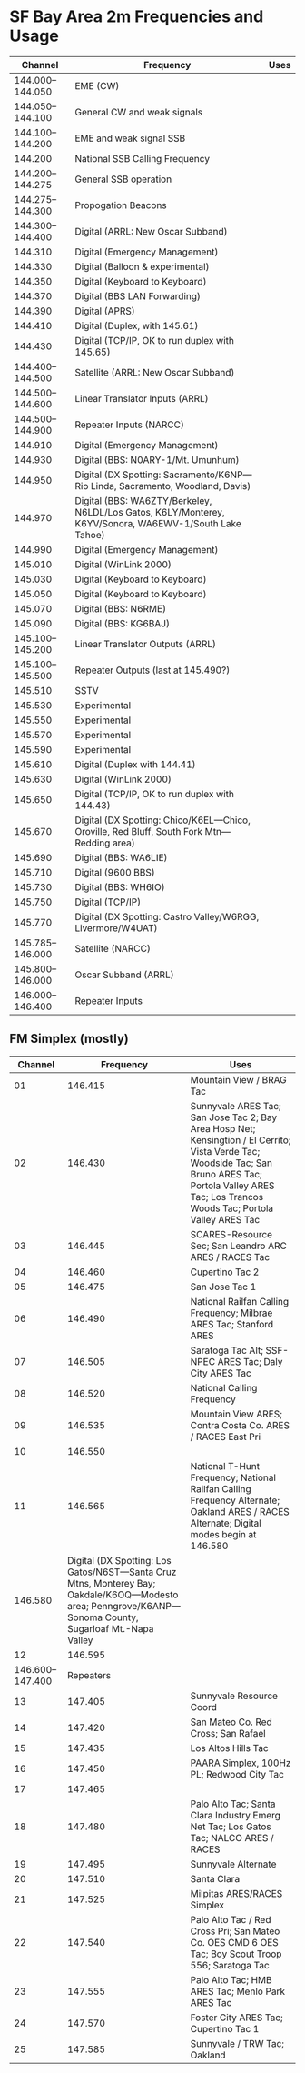 # SF Bay Area 2m Frequencies and Usage

Channel|Frequency|Uses
--|--|--
 |144.000–144.050|EME (CW)
 |144.050–144.100|General CW and weak signals
 |144.100–144.200|EME and weak signal SSB
 |144.200|National SSB Calling Frequency
 |144.200–144.275|General SSB operation
 |144.275–144.300|Propogation Beacons
 |144.300–144.400|Digital (ARRL: New Oscar Subband)
 |144.310|Digital (Emergency Management)
 |144.330|Digital (Balloon & experimental)
 |144.350|Digital (Keyboard to Keyboard)
 |144.370|Digital (BBS LAN Forwarding)
 |144.390|Digital (APRS)
 |144.410|Digital (Duplex, with 145.61)
 |144.430|Digital (TCP/IP, OK to run duplex with 145.65)
 |144.400–144.500|Satellite (ARRL: New Oscar Subband)
 |144.500–144.600|Linear Translator Inputs (ARRL)
 |144.500–144.900|Repeater Inputs (NARCC)
 |144.910|Digital (Emergency Management)
 |144.930|Digital (BBS: N0ARY-1/Mt. Umunhum)
 |144.950|Digital (DX Spotting: Sacramento/K6NP—Rio Linda, Sacramento, Woodland, Davis)
 |144.970|Digital (BBS: WA6ZTY/Berkeley, N6LDL/Los Gatos, K6LY/Monterey, K6YV/Sonora, WA6EWV-1/South Lake Tahoe)
 |144.990|Digital (Emergency Management)
 |145.010|Digital (WinLink 2000)
 |145.030|Digital (Keyboard to Keyboard)
 |145.050|Digital (Keyboard to Keyboard)
 |145.070|Digital (BBS: N6RME)
 |145.090|Digital (BBS: KG6BAJ)
 |145.100–145.200|Linear Translator Outputs (ARRL)
 |145.100–145.500|Repeater Outputs (last at 145.490?)
 |145.510|SSTV
 |145.530|Experimental
 |145.550|Experimental
 |145.570|Experimental
 |145.590|Experimental
 |145.610|Digital (Duplex with 144.41)
 |145.630|Digital (WinLink 2000)
 |145.650|Digital (TCP/IP, OK to run duplex with 144.43)
 |145.670|Digital (DX Spotting: Chico/K6EL—Chico, Oroville, Red Bluff, South Fork Mtn—Redding area)
 |145.690|Digital (BBS: WA6LIE)
 |145.710|Digital (9600 BBS)
 |145.730|Digital (BBS: WH6IO)
 |145.750|Digital (TCP/IP)
 |145.770|Digital (DX Spotting: Castro Valley/W6RGG, Livermore/W4UAT)
 |145.785–146.000|Satellite (NARCC)
 |145.800–146.000|Oscar Subband (ARRL)
 |146.000–146.400|Repeater Inputs


## FM Simplex (mostly)

Channel|Frequency|Uses
--|--|--
01|146.415|Mountain View / BRAG Tac
02|146.430|Sunnyvale ARES Tac; San Jose Tac 2; Bay Area Hosp Net; Kensingtion / El Cerrito; Vista Verde Tac; Woodside Tac; San Bruno ARES Tac; Portola Valley ARES Tac; Los Trancos Woods Tac; Portola Valley ARES Tac
03|146.445|SCARES-Resource Sec; San Leandro ARC ARES / RACES Tac
04|146.460|Cupertino Tac 2
05|146.475|San Jose Tac 1
06|146.490|National Railfan Calling Frequency; Milbrae ARES Tac; Stanford ARES
07|146.505|Saratoga Tac Alt; SSF-NPEC ARES Tac; Daly City ARES Tac
08|146.520|National Calling Frequency
09|146.535|Mountain View ARES; Contra Costa Co. ARES / RACES East Pri
10|146.550|
11|146.565|National T-Hunt Frequency; National Railfan Calling Frequency Alternate; Oakland ARES / RACES Alternate; Digital modes begin at 146.580
 |146.580|Digital (DX Spotting: Los Gatos/N6ST—Santa Cruz Mtns, Monterey Bay; Oakdale/K6OQ—Modesto area; Penngrove/K6ANP—Sonoma County, Sugarloaf Mt.-Napa Valley
12|146.595|
 |146.600–147.400|Repeaters
13|147.405|Sunnyvale Resource Coord
14|147.420|San Mateo Co. Red Cross; San Rafael
15|147.435|Los Altos Hills Tac
16|147.450|PAARA Simplex, 100Hz PL; Redwood City Tac
17|147.465|
18|147.480|Palo Alto Tac; Santa Clara Industry Emerg Net Tac; Los Gatos Tac; NALCO ARES / RACES
19|147.495|Sunnyvale Alternate
20|147.510|Santa Clara
21|147.525|Milpitas ARES/RACES Simplex
22|147.540|Palo Alto Tac / Red Cross Pri; San Mateo Co. OES CMD 6 OES Tac; Boy Scout Troop 556; Saratoga Tac
23|147.555|Palo Alto Tac; HMB ARES Tac; Menlo Park ARES Tac
24|147.570|Foster City ARES Tac; Cupertino Tac 1
25|147.585|Sunnyvale / TRW Tac; Oakland
